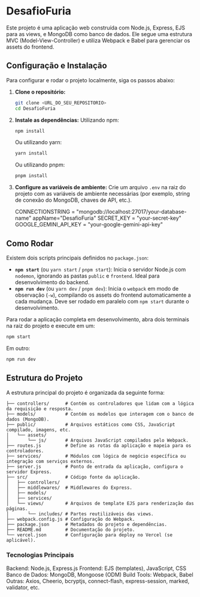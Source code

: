 # DesafioFuria

Este projeto é uma aplicação web construída com Node.js, Express, EJS para as views, e MongoDB como banco de dados. Ele segue uma estrutura MVC (Model-View-Controller) e utiliza Webpack e Babel para gerenciar os assets do frontend.

## Configuração e Instalação

Para configurar e rodar o projeto localmente, siga os passos abaixo:

1.  **Clone o repositório:**
    ```bash
    git clone <URL_DO_SEU_REPOSITORIO>
    cd DesafioFuria
    ```
2.  **Instale as dependências:**
    Utilizando npm:
    ```bash
    npm install
    ```
    Ou utilizando yarn:
    ```bash
    yarn install
    ```
    Ou utilizando pnpm:
    ```bash
    pnpm install
    ```
3.  **Configure as variáveis de ambiente:**
    Crie um arquivo `.env` na raiz do projeto com as variáveis de ambiente necessárias (por exemplo, string de conexão do MongoDB, chaves de API, etc.).

    CONNECTIONSTRING = "mongodb://localhost:27017/your-database-name"
    appName="DesafioFuria"
    SECRET_KEY = "your-secret-key"
    GOOGLE_GEMINI_API_KEY = "your-google-gemini-api-key"


## Como Rodar

Existem dois scripts principais definidos no `package.json`:

*   **`npm start`** (ou `yarn start` / `pnpm start`): Inicia o servidor Node.js com `nodemon`, ignorando as pastas `public` e `frontend`. Ideal para desenvolvimento do backend.
*   **`npm run dev`** (ou `yarn dev` / `pnpm dev`): Inicia o `webpack` em modo de observação (`-w`), compilando os assets do frontend automaticamente a cada mudança. Deve ser rodado em paralelo com `npm start` durante o desenvolvimento.

Para rodar a aplicação completa em desenvolvimento, abra dois terminais na raiz do projeto e execute em um:

```bash
npm start
```

Em outro:

```bash
npm run dev
```

## Estrutura do Projeto
A estrutura principal do projeto é organizada da seguinte forma:
```
├── controllers/      # Contém os controladores que lidam com a lógica da requisição e resposta.
├── models/           # Contém os modelos que interagem com o banco de dados (MongoDB).
├── public/           # Arquivos estáticos como CSS, JavaScript compilado, imagens, etc.
│   └── assets/
│       └── js/       # Arquivos JavaScript compilados pelo Webpack.
├── routes.js         # Define as rotas da aplicação e mapeia para os controladores.
├── services/         # Módulos com lógica de negócio específica ou integração com serviços externos.
├── server.js         # Ponto de entrada da aplicação, configura o servidor Express.
├── src/              # Código fonte da aplicação.
│   ├── controllers/
│   ├── middlewares/  # Middlewares do Express.
│   ├── models/
│   ├── services/
│   └── views/        # Arquivos de template EJS para renderização das páginas.
│       └── includes/ # Partes reutilizáveis das views.
├── webpack.config.js # Configuração do Webpack.
├── package.json      # Metadados do projeto e dependências.
├── README.md         # Documentação do projeto.
└── vercel.json       # Configuração para deploy no Vercel (se aplicável).
```

### Tecnologias Principais
Backend: Node.js, Express.js
Frontend: EJS (templates), JavaScript, CSS
Banco de Dados: MongoDB, Mongoose (ODM)
Build Tools: Webpack, Babel
Outras: Axios, Cheerio, bcryptjs, connect-flash, express-session, marked, validator, etc.